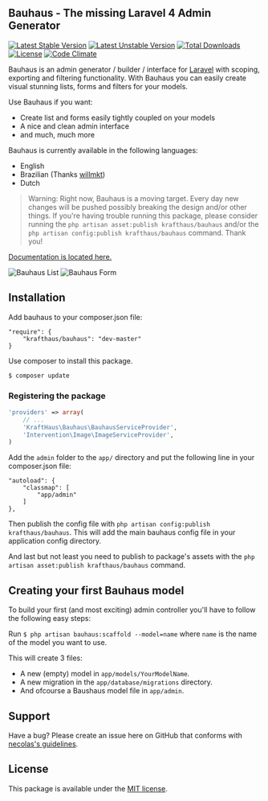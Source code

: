Bauhaus - The missing Laravel 4 Admin Generator
---

[![Latest Stable Version](https://poser.pugx.org/krafthaus/bauhaus/v/stable.png)](https://packagist.org/packages/krafthaus/bauhaus)
[![Latest Unstable Version](https://poser.pugx.org/krafthaus/bauhaus/v/unstable.png)](https://packagist.org/packages/krafthaus/bauhaus)
[![Total Downloads](https://poser.pugx.org/krafthaus/bauhaus/downloads.png)](https://packagist.org/packages/krafthaus/bauhaus)
[![License](https://poser.pugx.org/krafthaus/bauhaus/license.png)](https://packagist.org/packages/krafthaus/bauhaus)
[![Code Climate](https://codeclimate.com/github/krafthaus/bauhaus.png)](https://codeclimate.com/github/krafthaus/bauhaus)

Bauhaus is an admin generator / builder / interface for [Laravel](http://laravel.com) with scoping, exporting and filtering functionality.
With Bauhaus you can easily create visual stunning lists, forms and filters for your models.

Use Bauhaus if you want:
- Create list and forms easily tightly coupled on your models
- A nice and clean admin interface
- and much, much more

Bauhaus is currently available in the following languages:
- English
- Brazilian (Thanks [willmkt](https://github.com/willmkt))
- Dutch

> Warning: Right now, Bauhaus is a moving target. Every day new changes will be pushed possibly breaking the design and/or other things. If you're having trouble running this package, please consider running the `php artisan asset:publish krafthaus/bauhaus` and/or the `php artisan config:publish krafthaus/bauhaus` command. Thank you!

[Documentation is located here.](http://bauhaus.krafthaus.nl)

![Bauhaus List](https://raw.githubusercontent.com/krafthaus/bauhaus/gh-pages/screenshots/list.png)
![Bauhaus Form](https://raw.githubusercontent.com/krafthaus/bauhaus/gh-pages/screenshots/form.png)

Installation
---
Add bauhaus to your composer.json file:
```
"require": {
	"krafthaus/bauhaus": "dev-master"
}
```

Use composer to install this package.
```
$ composer update
```

### Registering the package
```php
'providers' => array(
	// ...
	'KraftHaus\Bauhaus\BauhausServiceProvider',
	'Intervention\Image\ImageServiceProvider',
)
```

Add the `admin` folder to the `app/` directory and put the following line in your composer.json file:
```
"autoload": {
	"classmap": [
		"app/admin"
	]
},
```

Then publish the config file with `php artisan config:publish krafthaus/bauhaus`.
This will add the main bauhaus config file in your application config directory.

And last but not least you need to publish to package's assets with the `php artisan asset:publish krafthaus/bauhaus` command.

Creating your first Bauhaus model
---
To build your first (and most exciting) admin controller you'll have to follow the following easy steps:

Run `$ php artisan bauhaus:scaffold --model=name` where `name` is the name of the model you want to use.

This will create 3 files:
- A new (empty) model in `app/models/YourModelName`.
- A new migration in the `app/database/migrations` directory.
- And ofcourse a Baushaus model file in `app/admin`.

Support
---
Have a bug? Please create an issue here on GitHub that conforms with [necolas's guidelines](https://github.com/necolas/issue-guidelines).

License
---
This package is available under the [MIT license](LICENSE).
